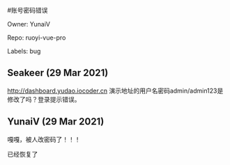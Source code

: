 #账号密码错误

Owner: YunaiV

Repo: ruoyi-vue-pro

Labels: bug 

## Seakeer (29 Mar 2021)

http://dashboard.yudao.iocoder.cn
演示地址的用户名密码admin/admin123是修改了吗？登录提示错误。

## YunaiV (29 Mar 2021)

嘎嘎，被人改密码了！！！

已经恢复了

